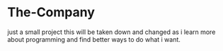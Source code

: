 The-Company
===========

just a small project 
this will be taken down and changed as i learn more about programming and find better ways to do what i want.
